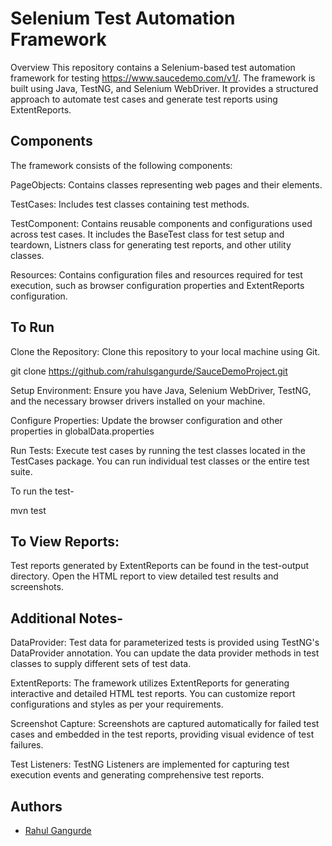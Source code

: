 
# Selenium Test Automation Framework

Overview
This repository contains a Selenium-based test automation framework for testing https://www.saucedemo.com/v1/. The framework is built using Java, TestNG, and Selenium WebDriver. It provides a structured approach to automate test cases and generate test reports using ExtentReports.


## Components
The framework consists of the following components:

PageObjects: Contains classes representing web pages and their elements. 

TestCases: Includes test classes containing test methods.

TestComponent: Contains reusable components and configurations used across test cases. It includes the BaseTest class for test setup and teardown, Listners class for generating test reports, and other utility classes.

Resources: Contains configuration files and resources required for test execution, such as browser configuration properties and ExtentReports configuration.




## To Run
Clone the Repository: Clone this repository to your local machine using Git.

git clone https://github.com/rahulsgangurde/SauceDemoProject.git

Setup Environment: Ensure you have Java, Selenium WebDriver, TestNG, and the necessary browser drivers installed on your machine.

Configure Properties: Update the browser configuration and other properties in globalData.properties 

Run Tests: Execute test cases by running the test classes located in the TestCases package. You can run individual test classes or the entire test suite.

To run the test-

mvn test

## To View Reports:


 Test reports generated by ExtentReports can be found in the test-output directory. Open the HTML report to view detailed test results and screenshots.







## Additional Notes-
DataProvider: Test data for parameterized tests is provided using TestNG's DataProvider annotation. You can update the data provider methods in test classes to supply different sets of test data.

ExtentReports: The framework utilizes ExtentReports for generating interactive and detailed HTML test reports. You can customize report configurations and styles as per your requirements.

Screenshot Capture: Screenshots are captured automatically for failed test cases and embedded in the test reports, providing visual evidence of test failures.

Test Listeners: TestNG Listeners are implemented for capturing test execution events and generating comprehensive test reports.
## Authors

- [Rahul Gangurde]()

